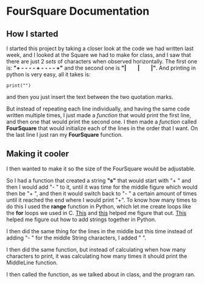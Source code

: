 # FourSquare Documentation

## How I started
I started this project by taking a closer look at the code we had written last week, and I looked at the Square we had to make for class, and I saw that there are just 2 *sets* of characters when observed horizontally. The first one is: **"+ - - - - + - - - - +"** and the second one is **"|&nbsp;&nbsp;&nbsp;&nbsp;&nbsp;&nbsp;&nbsp;&nbsp;&nbsp;|&nbsp;&nbsp;&nbsp;&nbsp;&nbsp;&nbsp;&nbsp;&nbsp;&nbsp;|"**. And printing in python is very easy, all it takes is:

    print("")

and then you just insert the text between the two quotation marks.

But instead of repeating each line individually, and having the same code written multiple times, I just made a *function* that would print the first line, and then one that would print the second one. I then made a *function* called **FourSquare** that would initialize each of the lines in the order that I want. On the last line I just ran my **FourSquare** function.

## Making it cooler

I then wanted to make it so the size of the FourSquare would be adjustable.

So I had a function that created a string **"s"** that would start with "+ " and then I would add "- " to it, until it was time for the middle figure which would then be "+ ", and then it would switch back to "- " a certain amount of times until it reached the end where I would print "+". To know how many times to do this I used the **range** function in Python, which let me create loops like the **for** loops we used in C. [This](https://www.geeksforgeeks.org/python-range-function/) and [this](https://www.w3schools.com/python/python_for_loops.asp) helped me figure that out. [This](https://stackoverflow.com/questions/4435169/how-do-i-append-one-string-to-another-in-python) helped me figure out how to add strings together in Python.

I then did the same thing for the lines in the middle but this time instead of adding "- " for the middle String characters, I added "  ".

I then did the same function, but instead of calculating when how many characters to print, it was calculating how many times it should print the MiddleLine function.

I then called the function, as we talked about in class, and the program ran.
